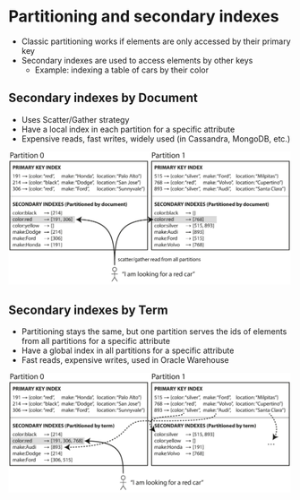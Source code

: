 # Partitioning and secondary indexes

- Classic partitioning works if elements are only accessed by their primary key
- Secondary indexes are used to access elements by other keys
  - Example: indexing a table of cars by their color

## Secondary indexes by Document

- Uses Scatter/Gather strategy
- Have a local index in each partition for a specific attribute
- Expensive reads, fast writes, widely used (in Cassandra, MongoDB, etc.)

![img_1.png](img_1.png)


## Secondary indexes by Term

- Partitioning stays the same, but one partition serves the ids of elements from all partitions for a specific attribute
- Have a global index in all partitions for a specific attribute
- Fast reads, expensive writes, used in Oracle Warehouse

![img.png](img.png)

